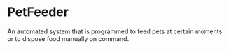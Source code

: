 # PetFeeder
An automated system that is programmed to feed pets at certain moments or to dispose food manually on command.
